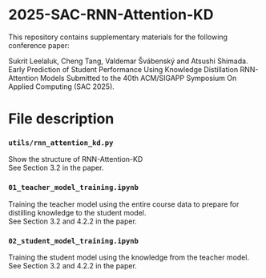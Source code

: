 # 2025-SAC-RNN-Attention-KD

This repository contains supplementary materials for the following conference paper:

Sukrit Leelaluk, Cheng Tang, Valdemar Švábenský and Atsushi Shimada.
Early Prediction of Student Performance Using Knowledge Distillation RNN-Attention Models
Submitted to the 40th ACM/SIGAPP Symposium On Applied Computing (SAC 2025).

# File description

### `utils/rnn_attention_kd.py`
Show the structure of RNN-Attention-KD\
See Section 3.2 in the paper.

### `01_teacher_model_training.ipynb`
Training the teacher model using the entire course data to prepare for distilling knowledge to the student model.\
See Section 3.2 and 4.2.2 in the paper.

### `02_student_model_training.ipynb`
Training the student model using the knowledge from the teacher model.\
See Section 3.2 and 4.2.2 in the paper.

